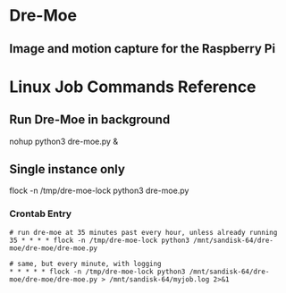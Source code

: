 # Dre-Moe

## Image and motion capture for the Raspberry Pi

# Linux Job Commands Reference

## Run Dre-Moe in background

nohup python3 dre-moe.py &

## Single instance only

flock -n /tmp/dre-moe-lock python3 dre-moe.py

### Crontab Entry

```
# run dre-moe at 35 minutes past every hour, unless already running
35 * * * * flock -n /tmp/dre-moe-lock python3 /mnt/sandisk-64/dre-moe/dre-moe/dre-moe.py

# same, but every minute, with logging
* * * * * flock -n /tmp/dre-moe-lock python3 /mnt/sandisk-64/dre-moe/dre-moe/dre-moe.py > /mnt/sandisk-64/myjob.log 2>&1
```
